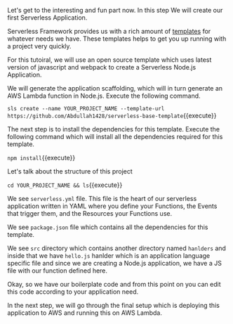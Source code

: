 Let's get to the interesting and fun part now. 
In this step We will create our first Serverless Application.

Serverless Framework provides us with a rich amount of [templates](https://www.serverless.com/framework/docs/providers/aws/cli-reference/create) for whatever needs we have. These templates helps to get you up running with a project very quickly.

For this tutoiral, we will use an open source template which uses latest version of javascript and webpack to create a Serverless Node.js Application.

We will generate the application scaffolding, which will in turn generate an AWS Lambda function in Node.js. Execute the following command.

`sls create --name YOUR_PROJECT_NAME --template-url https://github.com/Abdullah1428/serverless-base-template`{{execute}}

The next step is to install the dependencies for this template. Execute the following command which will install all the dependencies required for this template.

`npm install`{{execute}}

Let's talk about the structure of this project

`cd YOUR_PROJECT_NAME && ls`{{execute}}

We see `serverless.yml` file. This file is the heart of our serverless application written in YAML where you define your Functions, the Events that trigger them, and the Resources your Functions use.

We see `package.json` file which contains all the dependencies for this template.

We see `src` directory which contains another directory named `hanlders` and inside that we have `hello.js` hanlder which is an application language specific file and since we are creating a Node.js application, we have a JS file with our function defined here.

Okay, so we have our boilerplate code and from this point on you can edit this code according to your application need.

In the next step, we will go through the final setup which is deploying this application to AWS and running this on AWS Lambda.